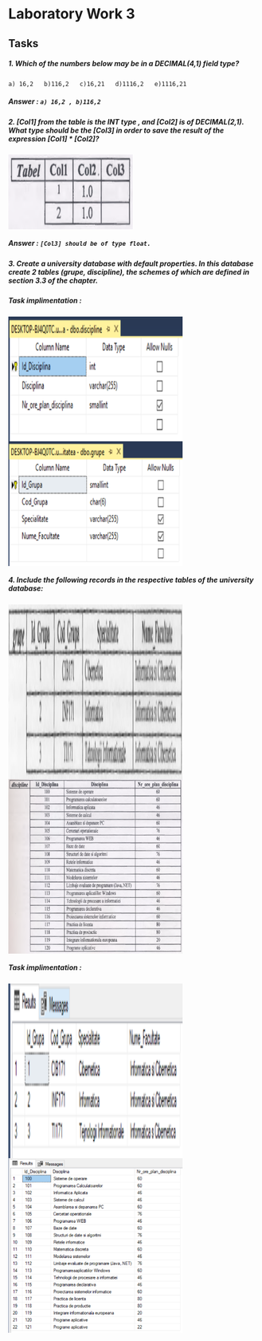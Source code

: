 # Laboratory Work 3

## Tasks
##### 1. Which of the numbers below may be in a DECIMAL(4,1) field type?
```
a) 16,2   b)116,2   c)16,21   d)1116,2   e)1116,21
```
##### Answer :  `a) 16,2 , b)116,2`

##### 2. [Col1] from the table is the INT type , and [Col2] is of DECIMAL(2,1). What type should be the [Col3] in order to save the result of the expression [Col1] * [Col2]?
<img  align="center" width="250" height="150" src="screenshots/ex2_condition.PNG">

##### Answer :  `[Col3] should be of type float.`

##### 3. Create a university database with default properties. In this database create 2 tables (grupe, discipline), the schemes of which are defined in section 3.3 of the chapter.
##### Task implimentation :
<img  align="left" width="350" height="250" src="screenshots/ex3_discipline.png">

<img  align="center" margin = "10" width="350" height="250" src="screenshots/ex3_grupe.png">

##### 4. Include the following records in the respective tables of the university database:
<img  align="left" width="350" height="350" src="screenshots/ex4_condition.png">

<img  align="center" margin = "10" width="350" height="350" src="screenshots/ex4_condition2.png">

##### Task implimentation :

<img  align="left" width="350" height="350" src="screenshots/ex4_grupe.png">

<img  align="center" margin = "10" width="350" height="350" src="screenshots/ex4_discipline.png">
